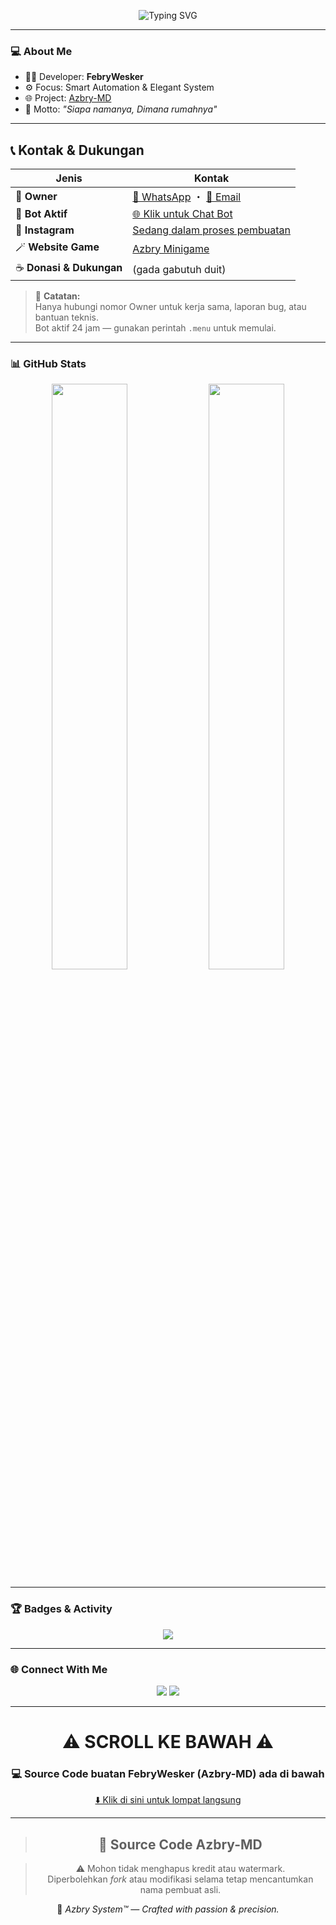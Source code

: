 <!-- Azbry-MD Profile Banner -->
<p align="center">
  <img src="https://readme-typing-svg.demolab.com?font=Orbitron&weight=600&size=24&duration=3000&pause=1000&color=F7B42C&center=true&vCenter=true&width=600&lines=🌙+Welcome+to+Azbry+System™;Smart+Automation+%26+Elegant+Design;Developed+by+FebryWesker🧠" alt="Typing SVG" />
</p>

---

### 💻 About Me  
- 👨‍💻 Developer: **FebryWesker**  
- ⚙️ Focus: Smart Automation & Elegant System  
- 🌐 Project: [Azbry-MD](https://github.com/FebryWesker/Azbry-MD)  
- 💬 Motto: *"Siapa namanya, Dimana rumahnya"*  

---

## 📞 Kontak & Dukungan

| Jenis | Kontak |
|-------|--------|
| 👑 **Owner** | [📱 WhatsApp](https://wa.me/6281510040802?text=Halo%20bang%20Febry!) ・ [📧 Email](mailto:support@azbry.system) |
| 🤖 **Bot Aktif** | [🌐 Klik untuk Chat Bot](https://wa.me/6285189988271?text=Hai%20Bot%20Azbry%20MD) |
| 💬 **Instagram** | [Sedang dalam proses pembuatan](https://instagram.com/) |
| 🪄 **Website Game** | [Azbry Minigame](https://azbryminigamess.vercel.app/) |
| ☕ **Donasi & Dukungan** | (gada gabutuh duit) |

> 🧠 **Catatan:**  
> Hanya hubungi nomor Owner untuk kerja sama, laporan bug, atau bantuan teknis.  
> Bot aktif 24 jam — gunakan perintah `.menu` untuk memulai.

---

### 📊 GitHub Stats  
<p align="center">
  <img src="https://github-readme-stats.vercel.app/api?username=FebryWesker&show_icons=true&theme=radical&count_private=true" width="49%"/>
  <img src="https://github-readme-streak-stats.herokuapp.com/?user=FebryWesker&theme=radical" width="49%"/>
</p>

---

### 🏆 Badges & Activity  
<p align="center">
  <img src="https://github-profile-trophy.vercel.app/?username=FebryWesker&theme=radical&no-frame=true&margin-w=5" />
</p>

---

### 🌐 Connect With Me  
<p align="center">
  <a href="https://github.com/FebryWesker"><img src="https://img.shields.io/badge/GitHub-F7B42C?style=for-the-badge&logo=github&logoColor=black"/></a>
  <a href="https://instagram.com/._"><img src="https://img.shields.io/badge/Instagram-E4405F?style=for-the-badge&logo=instagram&logoColor=white"/></a>
</p>

---
<div align="center">

<h1 align="center">⚠️ SCROLL KE BAWAH ⚠️</h1>
<h3 align="center">💻 Source Code buatan <b>FebryWesker (Azbry-MD)</b> ada di bawah</h3>
<p align="center"><a href="#source-azbry-md">⬇️ Klik di sini untuk lompat langsung</a></p>

---

<a id="source-azbry-md"></a>
> ## 🧩 Source Code Azbry-MD

> ⚠️ Mohon tidak menghapus kredit atau watermark.  
> Diperbolehkan *fork* atau modifikasi selama tetap mencantumkan nama pembuat asli.

🧠 *Azbry System™ — Crafted with passion & precision.*

<meta name="google-site-verification" content="MmoXPHyXIpcKuHTW7zfwxrOhNSZTGgHf_d21LPCYzx0" />
